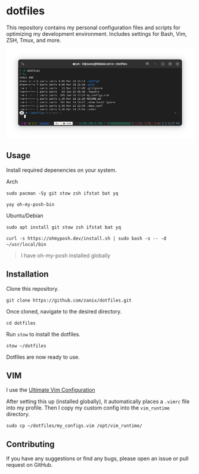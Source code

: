 # dotfiles

This repository contains my personal configuration files and scripts for optimizing my development environment. Includes settings for Bash, Vim, ZSH, Tmux, and more.

![Terminal](terminal.png)

## Usage

Install required depenencies on your system.

Arch

```shell
sudo pacman -Sy git stow zsh ifstat bat yq
```

```shell
yay oh-my-posh-bin
```

Ubuntu/Debian

```shell
sudo apt install git stow zsh ifstat bat yq
```

```shell
curl -s https://ohmyposh.dev/install.sh | sudo bash -s -- -d ~/usr/local/bin
```

> I have oh-my-posh installed globally

## Installation

Clone this repository.

```shell
git clone https://github.com/zanix/dotfiles.git
```

Once cloned, navigate to the desired directory.

```shell
cd dotfiles
```

Run `stow` to install the dotfiles.

```shell
stow ~/dotfiles
```

Dotfiles are now ready to use.

## VIM

I use the [Ultimate Vim Configuration](https://github.com/amix/vimrc)

After setting this up (installed globally), it automatically places a `.vimrc` file into my profile. Then I copy my custom config into the `vim_runtime` directory.

```shell
sudo cp ~/dotfiles/my_configs.vim /opt/vim_runtime/
```

## Contributing

If you have any suggestions or find any bugs, please open an issue or pull request on GitHub.
